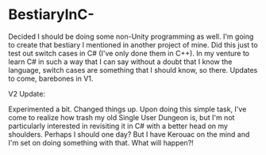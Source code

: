 # BestiaryInC-
Decided I should be doing some non-Unity programming as well. I'm going to create that bestiary I mentioned in another project of mine. Did this just to test out switch cases in C# (I've only done them in C++). In my venture to learn C# in such a way that I can say without a doubt that I know the language, switch cases are something that I should know, so there. Updates to come, barebones in V1.

V2 Update:

Experimented a bit. Changed things up. Upon doing this simple task, I've come to realize how trash my old Single User Dungeon is, but I'm not particularly interested in revisiting it in C# with a better head on my shoulders. Perhaps I should one day? But I have Kerouac on the mind and I'm set on doing something with that. What will happen?!
